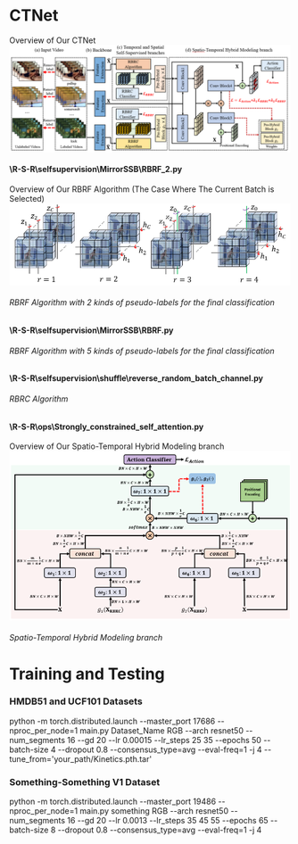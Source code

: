 # CTNet
Overview of Our CTNet
![Overview of Our CTNet](https://github.com/ZhangHerman/R-S-R/blob/main/R-S-R.PNG)
#### \R-S-R\selfsupervision\MirrorSSB\RBRF_2.py
Overview of Our RBRF Algorithm (The Case Where The Current Batch is Selected)
![Overview of Our RBRF Algorithm (The Case Where The Current Batch is Selected)](https://github.com/ZhangHerman/R-S-R/blob/main/RBRF.PNG)
###### RBRF Algorithm with 2 kinds of pseudo-labels for the final classification
#### \R-S-R\selfsupervision\MirrorSSB\RBRF.py
###### RBRF Algorithm with 5 kinds of pseudo-labels for the final classification
#### \R-S-R\selfsupervision\shuffle\reverse_random_batch_channel.py
###### RBRC Algorithm
#### \R-S-R\ops\Strongly_constrained_self_attention.py
Overview of Our Spatio-Temporal Hybrid Modeling branch
![Overview of Our Spatio-Temporal Hybrid Modeling branch](https://github.com/ZhangHerman/R-S-R/blob/main/STHM.PNG)
###### Spatio-Temporal Hybrid Modeling branch

# Training and Testing

### HMDB51 and UCF101 Datasets

python -m torch.distributed.launch --master_port 17686  --nproc_per_node=1 main.py Dataset_Name RGB --arch resnet50  --num_segments 16 --gd 20 --lr 0.00015 --lr_steps 25 35 --epochs 50 --batch-size 4 --dropout 0.8 --consensus_type=avg --eval-freq=1 -j 4 --tune_from='your_path/Kinetics.pth.tar'

### Something-Something V1 Dataset

python -m torch.distributed.launch --master_port 19486  --nproc_per_node=1 main.py something RGB --arch resnet50  --num_segments 16 --gd 20 --lr 0.0013 --lr_steps 35 45 55 --epochs 65 --batch-size 8 --dropout 0.8 --consensus_type=avg --eval-freq=1 -j 4

